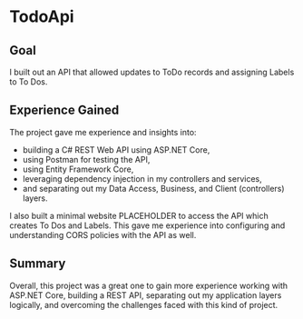 # TodoApi

## Goal
I built out an API that allowed updates to ToDo records and assigning Labels to To Dos.

## Experience Gained
The project gave me experience and insights into:

* building a C# REST Web API using ASP.NET Core,
* using Postman for testing the API,
* using Entity Framework Core,
* leveraging dependency injection in my controllers and services,
* and separating out my Data Access, Business, and Client (controllers) layers.

I also built a minimal website PLACEHOLDER to access the API which creates To Dos and Labels. This gave me experience into configuring and understanding CORS policies with the API as well.

## Summary

Overall, this project was a great one to gain more experience working with ASP.NET Core, building a REST API, separating out my application layers logically, and overcoming the challenges faced with this kind of project.
